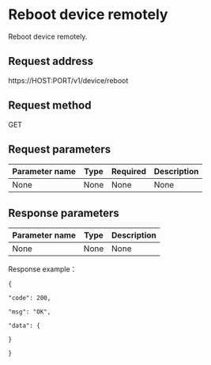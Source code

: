 # Reboot device remotely

Reboot device remotely.

## Request address

https://HOST:PORT/v1/device/reboot

## Request method

GET

## Request parameters

| Parameter name | Type | Required | Description |
| -------------- | ---- | -------- | ----------- |
| None           | None | None     | None        |

##  Response parameters

| Parameter name | Type | Description |
| -------------- | ---- | ----------- |
| None           | None | None        |

Response example：

```
{

"code": 200,

"msg": "OK",

"data": {

}

}
```

